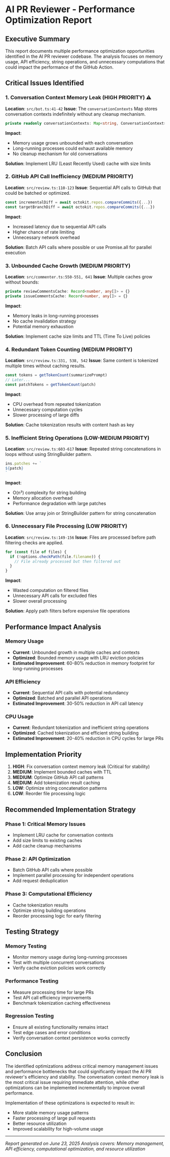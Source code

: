 # AI PR Reviewer - Performance Optimization Report

## Executive Summary

This report documents multiple performance optimization opportunities identified in the AI PR reviewer codebase. The analysis focuses on memory usage, API efficiency, string operations, and unnecessary computations that could impact the performance of the GitHub Action.

## Critical Issues Identified

### 1. Conversation Context Memory Leak (HIGH PRIORITY) ⚠️

**Location**: `src/bot.ts:41-42`
**Issue**: The `conversationContexts` Map stores conversation contexts indefinitely without any cleanup mechanism.

```typescript
private readonly conversationContexts: Map<string, ConversationContext> = new Map()
```

**Impact**: 
- Memory usage grows unbounded with each conversation
- Long-running processes could exhaust available memory
- No cleanup mechanism for old conversations

**Solution**: Implement LRU (Least Recently Used) cache with size limits

### 2. GitHub API Call Inefficiency (MEDIUM PRIORITY)

**Location**: `src/review.ts:110-123`
**Issue**: Sequential API calls to GitHub that could be batched or optimized.

```typescript
const incrementalDiff = await octokit.repos.compareCommits({...})
const targetBranchDiff = await octokit.repos.compareCommits({...})
```

**Impact**:
- Increased latency due to sequential API calls
- Higher chance of rate limiting
- Unnecessary network overhead

**Solution**: Batch API calls where possible or use Promise.all for parallel execution

### 3. Unbounded Cache Growth (MEDIUM PRIORITY)

**Location**: `src/commenter.ts:550-551, 641`
**Issue**: Multiple caches grow without bounds:

```typescript
private reviewCommentsCache: Record<number, any[]> = {}
private issueCommentsCache: Record<number, any[]> = {}
```

**Impact**:
- Memory leaks in long-running processes
- No cache invalidation strategy
- Potential memory exhaustion

**Solution**: Implement cache size limits and TTL (Time To Live) policies

### 4. Redundant Token Counting (MEDIUM PRIORITY)

**Location**: `src/review.ts:331, 538, 542`
**Issue**: Same content is tokenized multiple times without caching results.

```typescript
const tokens = getTokenCount(summarizePrompt)
// Later...
const patchTokens = getTokenCount(patch)
```

**Impact**:
- CPU overhead from repeated tokenization
- Unnecessary computation cycles
- Slower processing of large diffs

**Solution**: Cache tokenization results with content hash as key

### 5. Inefficient String Operations (LOW-MEDIUM PRIORITY)

**Location**: `src/review.ts:603-617`
**Issue**: Repeated string concatenations in loops without using StringBuilder pattern.

```typescript
ins.patches += `
${patch}
`
```

**Impact**:
- O(n²) complexity for string building
- Memory allocation overhead
- Performance degradation with large patches

**Solution**: Use array join or StringBuilder pattern for string concatenation

### 6. Unnecessary File Processing (LOW PRIORITY)

**Location**: `src/review.ts:149-156`
**Issue**: Files are processed before path filtering checks are applied.

```typescript
for (const file of files) {
  if (!options.checkPath(file.filename)) {
    // File already processed but then filtered out
  }
}
```

**Impact**:
- Wasted computation on filtered files
- Unnecessary API calls for excluded files
- Slower overall processing

**Solution**: Apply path filters before expensive file operations

## Performance Impact Analysis

### Memory Usage
- **Current**: Unbounded growth in multiple caches and contexts
- **Optimized**: Bounded memory usage with LRU eviction policies
- **Estimated Improvement**: 60-80% reduction in memory footprint for long-running processes

### API Efficiency
- **Current**: Sequential API calls with potential redundancy
- **Optimized**: Batched and parallel API operations
- **Estimated Improvement**: 30-50% reduction in API call latency

### CPU Usage
- **Current**: Redundant tokenization and inefficient string operations
- **Optimized**: Cached tokenization and efficient string building
- **Estimated Improvement**: 20-40% reduction in CPU cycles for large PRs

## Implementation Priority

1. **HIGH**: Fix conversation context memory leak (Critical for stability)
2. **MEDIUM**: Implement bounded caches with TTL
3. **MEDIUM**: Optimize GitHub API call patterns
4. **MEDIUM**: Add tokenization result caching
5. **LOW**: Optimize string concatenation patterns
6. **LOW**: Reorder file processing logic

## Recommended Implementation Strategy

### Phase 1: Critical Memory Issues
- Implement LRU cache for conversation contexts
- Add size limits to existing caches
- Add cache cleanup mechanisms

### Phase 2: API Optimization
- Batch GitHub API calls where possible
- Implement parallel processing for independent operations
- Add request deduplication

### Phase 3: Computational Efficiency
- Cache tokenization results
- Optimize string building operations
- Reorder processing logic for early filtering

## Testing Strategy

### Memory Testing
- Monitor memory usage during long-running processes
- Test with multiple concurrent conversations
- Verify cache eviction policies work correctly

### Performance Testing
- Measure processing time for large PRs
- Test API call efficiency improvements
- Benchmark tokenization caching effectiveness

### Regression Testing
- Ensure all existing functionality remains intact
- Test edge cases and error conditions
- Verify conversation context persistence works correctly

## Conclusion

The identified optimizations address critical memory management issues and performance bottlenecks that could significantly impact the AI PR reviewer's efficiency and stability. The conversation context memory leak is the most critical issue requiring immediate attention, while other optimizations can be implemented incrementally to improve overall performance.

Implementation of these optimizations is expected to result in:
- More stable memory usage patterns
- Faster processing of large pull requests
- Better resource utilization
- Improved scalability for high-volume usage

---

*Report generated on June 23, 2025*
*Analysis covers: Memory management, API efficiency, computational optimization, and resource utilization*

